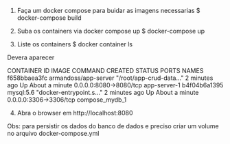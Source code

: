 1. Faça um docker compose para buidar as imagens necessarias
$ docker-compose build

2. Suba os containers via docker compose up
$ docker-compose up

3. Liste os containers
$ docker container ls 

Devera aparecer

CONTAINER ID        IMAGE                  COMMAND                  CREATED             STATUS              PORTS                    NAMES
f658bbaea3fc        armandoss/app-server   "/root/app-crud-data…"   2 minutes ago       Up About a minute   0.0.0.0:8080->8080/tcp   app-server-1
b4f04b6a1395        mysql:5.6              "docker-entrypoint.s…"   2 minutes ago       Up About a minute   0.0.0.0:3306->3306/tcp   compose_mydb_1

4. Abra o browser em http://localhost:8080

Obs: para persistir os dados do banco de dados e preciso criar um volume no arquivo docker-compose.yml
